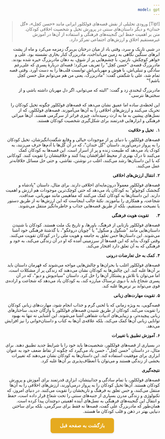```yaml
---
model: gpt
---
```


> [!Tip] ورودی
> تحلیلی از نقش قصه‌های فولکلور ایرانی مانند «حسن کچل»، «گل خندان» و دیگر داستان‌های سنتی در پرورش تخیل و شخصیت اخلاقی کودکان. متن بر اهمیت حفظ این گنجینه‌های فرهنگی و استفاده از آن‌ها در آموزش غیرمستقیم اخلاق و ارزش‌های اجتماعی تمرکز دارد.

در شبی تاریک و سرد، وقتی باد از میان درختان بی‌برگ زمزمه می‌کرد و ماه از پشت ابرهای سنگین نگاهی به زمین می‌انداخت، مادربزرگ کنار بخاری نشسته بود. علی و خواهر کوچکش، نازنین، با چشم‌هایی پر از شوق، به دهان مادربزرگ خیره شده بودند. مادربزرگ قصه‌ی "حسن کچل" را تعریف می‌کرد؛ قصه‌ای دربارهٔ پسری که علی‌رغم سادگی و تنبلی‌اش، با هوش و مهربانی‌اش توانست قلب‌ها را به دست آورد. وقتی قصه تمام شد، علی با شگفتی گفت: "مادربزرگ، یعنی من هم می‌توانم مثل حسن کچل باشم؟"

مادربزرگ لبخندی زد و گفت: "البته که می‌توانی، اگر دل مهربان داشته باشی و از سختی‌ها نترسی."

این لحظه‌ی ساده اما عمیق نشان می‌دهد که قصه‌های فولکلور چگونه تخیل کودکان را تحریک می‌کنند و ارزش‌های اخلاقی را به آن‌ها می‌آموزند. قصه‌های فولکلور، که از نسل‌های پیشین به ما به ارث رسیده‌اند، چیزی فراتر از سرگرمی هستند. آن‌ها میراثی فرهنگی و ابزارهایی قدرتمند برای شکل‌گیری شخصیت کودکان هستند.

**۱.**  **تخیل و خلاقیت**

قصه‌های فولکلور، با دنیای پر از موجودات خیالی و وقایع شگفت‌انگیزشان، تخیل کودکان را به پرواز درمی‌آورند. داستان "گل خندان"، که در آن گل‌ها با آدم‌ها حرف می‌زنند، به کودک یاد می‌دهد که طبیعت زنده و پر از اسرار است. این قصه‌ها به کودکان کمک می‌کنند تا درک بهتری از محیط اطرافشان پیدا کنند و خلاقیتشان را تقویت کنند. کودکانی که با این داستان‌ها رشد می‌کنند، اغلب در نوشتن، نقاشی، و حتی حل مسائل خلاقانه‌تر عمل می‌کنند.

**۲.** **انتقال ارزش‌های اخلاقی**

قصه‌های فولکلور معمولاً درون‌مایه‌ای اخلاقی دارند. برای مثال، داستان "پادشاه و گنجشک کوچولو" به کودکان یاد می‌دهد که حتی کوچک‌ترین موجودات هم ارزش و اهمیت دارند. این داستان‌ها به کودکان کمک می‌کنند که مفاهیمی مانند مهربانی، صداقت، شجاعت، و همکاری را بیاموزند. نکتهٔ جالب اینجاست که این ارزش‌ها نه از طریق دستور یا نصیحت مستقیم، بلکه از طریق قصه‌هایی جذاب و خاطره‌انگیز منتقل می‌شوند.

**۳.**      **تقویت هویت فرهنگی**

قصه‌های فولکلور بازتابی از فرهنگ، باورها، و تاریخ یک ملت هستند. کودکان با شنیدن داستان‌هایی مانند "شنگول و منگول" یا "چوپان دروغگو"، با گذشتهٔ فرهنگی خود آشنا می‌شوند. این داستان‌ها حس تعلق به جامعه و هویت ملی را در کودکان تقویت می‌کنند. وقتی کودک بداند که این قصه‌ها از سرزمینی آمده که او در آن زندگی می‌کند، به خود و فرهنگی که به آن تعلق دارد افتخار می‌کند.

**۴.** **کمک به حل تعارضات درونی**

قصه‌های فولکلور اغلب با بحران‌ها و چالش‌هایی مواجه می‌شوند که قهرمان داستان باید بر آن‌ها غلبه کند. این چالش‌ها به کودکان نشان می‌دهند که زندگی پر از مشکلات است، اما می‌توان با تلاش و پشتکار آن‌ها را حل کرد. داستان "سیاه‌پوش و دیو"، که در آن پسری شجاع باید با دیوی ترسناک مبارزه کند، به کودکان یاد می‌دهد که شجاعت و اراده‌ی قوی می‌تواند بر ترس‌ها غلبه کند.

**۵.** **تقویت مهارت‌های زبانی**

قصه‌گویی، به ویژه زمانی که با لحنی گرم و جذاب انجام شود، مهارت‌های زبانی کودکان را تقویت می‌کند. کودکان از طریق شنیدن قصه‌های فولکلور با واژگان جدید، ساختارهای زبانی پیچیده‌تر، و زیبایی‌های ادبیات شفاهی آشنا می‌شوند. این آشنایی نه تنها به بهبود توانایی زبانی آن‌ها کمک می‌کند، بلکه علاقه‌ی آن‌ها به کتاب و داستان‌خوانی را نیز افزایش می‌دهد.

**۶.** **آموزش تطبیق با تغییرات**

در بسیاری از قصه‌های فولکلور، شخصیت‌ها باید خود را با شرایط جدید تطبیق دهند. برای مثال، در داستان "حسن کچل"، حسن یاد می‌گیرد که چگونه از نقاط ضعف خود به عنوان ابزاری برای موفقیت استفاده کند. این داستان‌ها به کودکان نشان می‌دهند که تغییرات بخشی از زندگی هستند و می‌توان با انعطاف‌پذیری بر آن‌ها غلبه کرد.

**نتیجه‌گیری**

قصه‌های فولکلور، با تمام سادگی و جذابیتشان، ابزاری قدرتمند برای آموزش و پرورش کودکان هستند. آن‌ها تخیل کودکان را به پرواز درمی‌آورند، ارزش‌های اخلاقی را به آن‌ها منتقل می‌کنند، و حس تعلق به فرهنگ و تاریخشان را تقویت می‌کنند. در دنیای امروز، که تکنولوژی و زندگی مدرن بسیاری از جنبه‌های سنتی را تحت شعاع قرار داده است، حفظ و انتقال این گنجینه‌های فرهنگی به نسل‌های آینده اهمیتی دوچندان پیدا کرده است. همان‌طور که مادربزرگ علی گفت، قصه‌ها نه فقط برای سرگرمی، بلکه برای ساختن دنیایی بهتر در ذهن و قلب کودکان ما هستند.

<html dir="rtl" lang="fa"><head> <meta charset="UTF-8"> <style> .back-button { display: inline-block; padding: 15px 30px; background-color: rgb(229, 170, 31); color: white; text-decoration: none; border-radius: 8px; font-family: 'Vazirmatn', Tahoma, Geneva, Verdana, sans-serif; font-weight: bold; font-size: 16px; border: none; cursor: pointer; transition: background-color 0.3s ease; box-shadow: 0 2px 5px rgba(0,0,0,0.1); } .back-button:hover { background-color: rgb(205, 150, 25); box-shadow: 0 3px 8px rgba(0,0,0,0.2); } .button-container { display: flex; justify-content: center; align-items: center;} </style></head><body> <div class="button-container"> <button class="back-button" onclick="window.history.back()" aria-label="بازگشت به صفحه قبل"> بازگشت به صفحه قبل </button> </div></body></html>